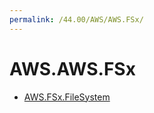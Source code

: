 ```yaml
---
permalink: /44.00/AWS/AWS.FSx/
---
```


# AWS.AWS.FSx



* [AWS.FSx.FileSystem](AWS.FSx.FileSystem.md)
